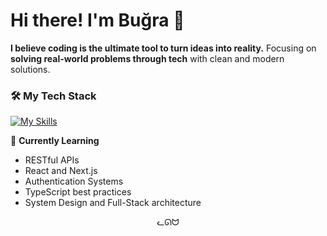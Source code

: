 # Hi there! I'm Buğra 👋
**I believe coding is the ultimate tool to turn ideas into reality.** Focusing on **solving real-world problems through tech** with clean and modern solutions.

### 🛠️ **My Tech Stack**  
[![My Skills](https://skillicons.dev/icons?i=html,css,js,ts,react,nextjs,tailwind,git,cloudflare,jest,postgresql,supabase,mongodb,prisma&)](https://wwww.google.com)

🌱 **Currently Learning**  
- RESTful APIs
- React and Next.js
- Authentication Systems
- TypeScript best practices  
- System Design and Full-Stack architecture   

<p align="center">ᓚᘏᗢ</p>



